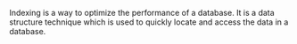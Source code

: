 Indexing is a way to optimize the performance of a database.
It is a data structure technique which is used to quickly locate and access the data in a database.
